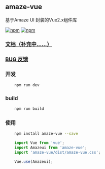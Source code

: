 ## amaze-vue

基于Amaze UI 封装的Vue2.x组件库

[![npm](https://img.shields.io/npm/v/amaze-vue.svg)](https://www.npmjs.com/package/amaze-vue)
[![npm](https://img.shields.io/npm/dm/amaze-vue.svg)](https://www.npmjs.com/package/amaze-vue)

### [文档（补充中……）](https://sunshineji.github.io/amaze-vue-docs/)

### [BUG 反馈](https://github.com/sunshineJi/amaze-vue/issues)


### 开发
```bash
    npm run dev
```


### build
```bash
    npm run build
```

### 使用

```bash
    npm install amaze-vue --save
```

```js
	import Vue from 'vue';
	import Amazeui from 'amaze-vue';
	import 'amaze-vue/dist/amaze-vue.css';

	Vue.use(Amazeui);
```
